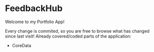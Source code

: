 # FeedbackHub
Welcome to my Portfolio App!

Every change is commited, so you are free to browse what has changed since last visit! 
Already covered/coded parts of the application:
- CoreData
